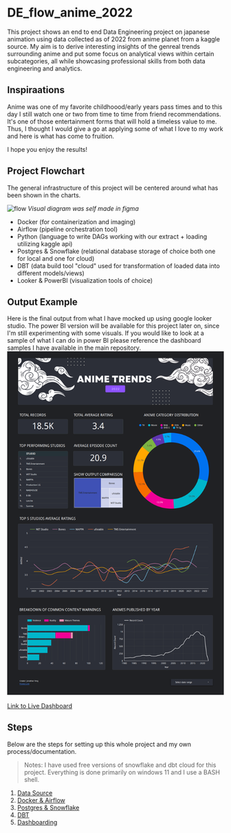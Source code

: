 # DE_flow_anime_2022
This project shows an end to end Data Engineering project on japanese animation using data collected as of 2022 from anime planet from a kaggle source. My aim is to derive interesting insights of the genreal trends surrounding anime and put some focus on analytical views within certain subcategories, all while showcasing professional skills from both data engineering and analytics.

## Inspiraations
Anime was one of my favorite childhoood/early years pass times and to this day I still watch one or two from time to time from friend recommendations. It's one of those entertainment forms that will hold a timeless value to me. Thus, I thought I would give a go at applying some of what I love to my work and here is what has come to fruition.

I hope you enjoy the results!

## Project Flowchart
The general infrastructure of this project will be centered around what has been shown in the charts.

![flow](/assets/flow_chart.png)
*Visual diagram was self made in figma*

- Docker (for containerization and imaging)
- Airflow (pipeline orchestration tool)
- Python (language to write DAGs working with our extract + loading utilizing kaggle api)
- Postgres & Snowflake (relational database storage of choice both one for local and one for cloud)
- DBT (data build tool "cloud" used for transformation of loaded data into different models/views)
- Looker & PowerBI (visualization tools of choice)


## Output Example
Here is the final output from what I have mocked up using google looker studio. The power BI version will be available for this project later on, since I'm still experimenting with some visuals. If you would like to look at a sample of what I can do in power BI please reference the dashboard samples I have available in the main repository.
![dash](/assets/dash_anime.png)

[Link to Live Dashboard](https://lookerstudio.google.com/s/mLPRgy9NtaM)


## Steps
Below are the steps for setting up this whole project and my own process/documentation.
> Notes: I have used free versions of snowflake and dbt cloud for this project. 
> Everything is done primarily on windows 11 and I use a BASH shell.


1. [Data Source](https://github.com/jaytar0/DE_flow_anime_2022/blob/main/md_collection/data_source.md)
2. [Docker & Airflow](https://github.com/jaytar0/DE_flow_anime_2022/blob/main/md_collection/docker_airflow.md)
3. [Postgres & Snowflake](https://github.com/jaytar0/DE_flow_anime_2022/blob/main/md_collection/db_choice.md)
4. [DBT](https://github.com/jaytar0/DE_flow_anime_2022/blob/main/md_collection/dbt_process.md)
5. [Dashboarding](https://github.com/jaytar0/DE_flow_anime_2022/blob/main/md_collection/dash.md)
